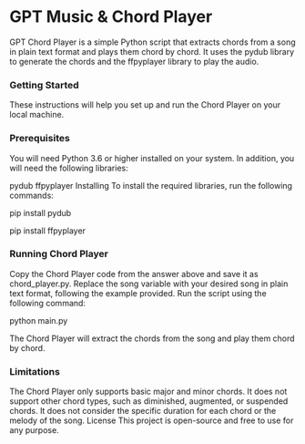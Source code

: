 # GPT Music & Chord Player

GPT Chord Player is a simple Python script that extracts chords from a song in plain text format and plays them chord by chord. It uses the pydub library to generate the chords and the ffpyplayer library to play the audio.

### Getting Started

These instructions will help you set up and run the Chord Player on your local machine.

### Prerequisites

You will need Python 3.6 or higher installed on your system. In addition, you will need the following libraries:

pydub
ffpyplayer
Installing
To install the required libraries, run the following commands:

pip install pydub

pip install ffpyplayer


### Running Chord Player

Copy the Chord Player code from the answer above and save it as chord_player.py.
Replace the song variable with your desired song in plain text format, following the example provided.
Run the script using the following command:

python main.py

The Chord Player will extract the chords from the song and play them chord by chord.

### Limitations
The Chord Player only supports basic major and minor chords. It does not support other chord types, such as diminished, augmented, or suspended chords.
It does not consider the specific duration for each chord or the melody of the song.
License
This project is open-source and free to use for any purpose.
